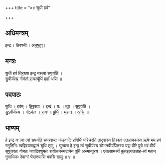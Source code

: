 +++
title = "०४ श्रुधी हवं"

+++
## अधिमन्त्रम्
इन्द्रः। तिरश्चीः। अनुष्टुप्।

## मन्त्रः
श्रु॒धी हवं॑ तिर॒श्च्या इन्द्र॒ यस्त्वा॑ सप॒र्यति॑ ।  
सु॒वीर्य॑स्य॒ गोम॑तो रा॒यस्पू॑र्धि म॒हाँ अ॑सि ॥

## पदपाठः
श्रु॒धि । हव॑म् । ति॒र॒श्च्याः । इन्द्र॑ । यः । त्वा॒ । स॒प॒र्यति॑ ।  
सु॒ऽवीर्य॑स्य । गोऽम॑तः । रा॒यः । पू॒र्धि॒ । म॒हान् । अ॒सि॒ ॥

## भाष्यम्
हे इन्द्र यः त्वा त्वां सपर्यति सपरशब्दः कंड्वादिः हविर्भिः परिचरति तादृशस्य तिरश्च्यः एतन्नामकस्य ऋषेः मम हवं स्तुतिभिः त्वद्विषयमाह्वानं श्रुधि शृणु । श्रुत्वाच हे इन्द्र त्वं सुवीर्यस्य शोभनवीर्योपेतस्य यद्वा वीरे पुत्रे भवं वीर्यं सुपुत्रवतः गोमतः गवादिपशुमतः रायोधनस्यदानेन पूर्धि अस्मान्पूरय । एतत्सामर्थ्यं कुतइत्यतआह-त्वं महान् गुणाधिकः देवानां श्रेष्ठश्चासि भवसि खलु ॥ ४ ॥